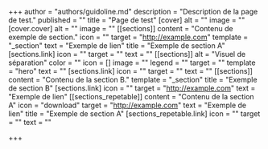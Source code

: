 +++
author = "authors/guidoline.md"
description = "Description de la page de test."
published = ""
title = "Page de test"
[cover]
alt = ""
image = ""
[cover.cover]
alt = ""
image = ""
[[sections]]
content = "Contenu de exemple de section."
icon = ""
target = "http://example.com"
template = "_section"
text = "Exemple de lien"
title = "Exemple de section A"
[sections.link]
icon = ""
target = ""
text = ""
[[sections]]
alt = "Visuel de séparation"
color = ""
icon = []
image = ""
legend = ""
target = ""
template = "hero"
text = ""
[sections.link]
icon = ""
target = ""
text = ""
[[sections]]
content = "Contenu de la section B."
template = "_section"
title = "Exemple de section B"
[sections.link]
icon = ""
target = "http://example.com"
text = "Exemple de lien"
[[sections_repetable]]
content = "Contenu de la section A"
icon = "download"
target = "http://example.com"
text = "Exemple de lien"
title = "Exemple de section A"
[sections_repetable.link]
icon = ""
target = ""
text = ""

+++
